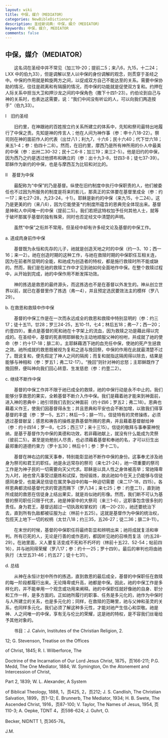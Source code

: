 ```yaml
---
layout: wiki
title: 中保，媒介（MEDIATOR）
categories: NewBibleDictionary
description: 圣经新词典: 中保，媒介（MEDIATOR）
keywords: 中保，媒介, MEDIATOR
comments: false
---
```


## 中保，媒介（MEDIATOR）

　　这名词在圣经中并不常见（加三19-20；提前二5；来八6，九15，十二24；LXX 中的伯九33），但是调解以至人以中保的身份调解的观念，则贯穿于圣经之中。中保的作用就是斡旋两方之间，以促成双方自己不能达至的关系。需要中保协助的情况，往往是疏离和有隔膜的情况，而中保的功能就是促使双方复和。约押在人际关系中担当大卫和押沙龙之间的中保角色（撒下十四1-23）。约伯论到自己与神的关系时，也表达这需要，说：“我们中间没有听讼的人，可以向我们两造按手”（伯九33）。

Ⅰ　旧约圣经

　　旧约里，在神跟祂的百姓按立约关系所建立的体系中，先知和祭司最特出地履行了中保之责。先知是神的传言人；他在人间为神作事（参：申十八18-22）。祭司则在神的面前作人的代表（出廿八1；利九7，十六6；民十六40；代下廿六18；来五1-4；参：伯四十二8）。然而，在旧约里，摩西乃是所有神所用的仆人中最美的中保（参：出卅二30-32；民十二6-8；加三19；来三2-5）。他是旧约的中保，因为西乃之约是透过他颁布和确立的（参：出十九3-8，廿四3-8；徒七37-39）。耶稣作为新约的中保，也是与摩西互为比较和对比的。

Ⅱ　基督为中保

　　最配称为“中保”的乃是基督。纵使在旧约制度中执行中保职责的人，他们被委任也不过因为所服务的制度是将来的影儿，那真正的实体要在基督里成全（参：约一17；来七27-28，九23-24，十1）。耶稣是新约的中保（来九15，十二24）。这乃是更美的约（来八6），因为它能使圣*约制度所蕴含的恩典完全体现出来。基督是神和人中间唯一的中保（提前二5）。我们若把这特权加予任何其他人士，就等于破坏那属乎基督的独有殊荣，同时也否定经文中清楚的声明。

　　虽然“中保”之衔并不常用，但圣经中却有许多经文论及基督的中保工作。

a. 道成肉身前作中保

　　基督既为永恒和先存的儿子，祂就是创造天地之时的中保（约一3、10；西一16；来一2）。祂在创造时期的这种工作，与祂在救赎时期的中保职任互相关连，因为在前者所显明的全能，和祂成为创造者的特权，都是施行救赎时所不能或缺的。然而，我们是在祂的救赎工作中才见到祂如何全面地作中保。在整个救赎过程中，从开始到完成，祂的中保作用不断发挥功效。

　　神的拣选是救恩的最终源头，而这拣选也不是在基督以外发生的。神从创立世界以前，就已在基督里作了拣选（弗一4），并且预定选民要效法主的模样（罗八29）。

b. 在救恩和救赎中作中保

　　基督的中保工作是在一次而永远成全的救恩和救赎中特别显明的（参：约三17；徒十五11，廿28；罗三24-25，五10-11，七4；林后五18；弗一7；西一20；约壹四9）。重点是基督的死和祂在十字架上的流血，因为救赎之功是藉此得以完成的。在圣经中，基督的死表明耶稣极为主动地顺服父神的吩咐，并成就了祂的使命（参：约十17-18；腓二8）。主耶稣藉洒下祂的血充任中保，使祂的死产生拯救之效。祂所成就的救恩既被视为复和之道与挽回祭，中保的作用在此就最清楚不过了。既说复和，便先假定了神人之间的隔阂；而复和就指这隔阂得以除去，结果是能够与神相和（参：罗五1；弗二12-17）。“挽回”则针对神的忿怒；主耶稣既作了挽回祭，便叫神向我们回心转意、生发慈悲（参：约壹二2）。

c. 继续不断作中保

　　基督的中保工作并不限于祂已成全的救赎，祂的中保行动是永不中止的。我们能够分享救恩的果实，全赖基督不断介入作中保。我们是藉着祂才能来到神面前，进入神的恩典中；祂引领我们去到父神面前（约十四6；罗五2；弗二18）。恩典也藉着义作王，使我们因基督得永生；并且恩典和平安也会不断加增，以致我们得享基督的丰盛（参：罗一5，五21；林后一5；腓一11）。信徒特有的灵修操练，必须透过基督献呈；感恩和祷告的操练是靠基督所赐的恩典，并且藉着基督献给神（参：约十四14；罗一8，七25；西三17；来十三15）。信徒的敬拜与事奉蒙神悦纳，是基于基督作为中保的美德和功效，若非藉祂献上，就没有什么能成为灵祭（彼前二5）。甚至是劝勉别人尽责，也必须藉着基督和奉祂的名，才可以衍生出最郑重的道德约束力（罗十五30；林后十1；参：罗十二1）。

　　基督在神右边的属天事奉，特别能彰显祂不断作中保的身份。这事奉尤涉及祂身为祭司和君王的职任。祂是永远常存的祭司（来七21-24），祂一项重要的祭司工作是为神子民的一切需要向天父代求。耶稣是以具人性之身体被高举；常祂降卑为人时，祂也曾凡事受过磨炼和试探，饱经锻炼，故此祂如今在天上仍能够与信徒感同身受，也能满足信徒在属灵争战中的每一种迫切需要（来二17-18，四15）。各样恩典都流经基督代求的管道而赐下（罗八34；来七25；参：约壹二1），直到祂所成就的救恩在信徒身上结出果实，就是肖似祂的形像。然而，我们断不可认为基督的祭司职任只限于代求，祂是神家中的大祭司（来三1-6），这职事包含很多别的责任。身为君王，基督远超过一切执政和掌权的（弗一20-23），祂还要统治下去，直到所有仇敌都被征服为止（林前十五25）。这就是基督作为中保的统治权，包揽天上地下一切的权柄（太廿八18；约三35，五26-27；徒二36；腓二9-11）。

　　在末世的时候，基督的中保职任将最终彰显和辨明出来；祂将成就复活和审判。所有已死的人，无论是行善的或作恶的，都因听见祂的召唤而复活（约五28-29）。在祂里面，义人要复活变成不死和不朽坏的（林前十五22、52-54；帖前四16），并与祂同得荣耀（罗八17；参：约十一25；罗十四9）。最后的审判也将由祂执行（太廿五31-46；约五27；徒十七31）。

d. 总结

　　从神在永恒计划中所作的拣选，直到救恩的最后成全，基督的中保职任在救赎的每一阶段都履行出来。无论降卑或升高，祂都是中保。因此，祂的中保工作是多样化的，并不能单用一个观念或功用来阐释。祂的中保职任就好像祂的自身、职分和工作一样，是多方面的。正如祂所履行的职事、任务是多元化的，祂作为中保时与人所建立的关系，也是多元化的；同样，在救赎的范畴里，祂与父神和圣灵的关系，也同样多元化。我们必须了解这种多元性，才能对祂产生信心和崇敬。祂是神、人之间唯一的中保，享有无与伦比的荣耀，这是祂的特权，是不容我们丝毫给予其他对象的。

　　书目：J. Calvin, Institutes of the Christian Religion, 2.

12; G. Stevenson, Treatise on the Offices

of Christ, 1845; R. I. Wilberforce, The

Doctrine of the Incarnation of Our Lord Jesus Christ, 1875，页166-211; P.G. Medd, The One Mediator, 1884; W. Symington, On the Atonement and Intercession of Christ,

Part 2, 1839; W. L. Alexander, A System

of Biblical Theology, 1888, 1，页425, 2，页212; J. S. Candlish, The Christian Salvation, 1899，页1-12; E. Brunnerb, The Mediator, 1934; H. B. Swete, The Ascended Christ, 1916，页87-100; V. Taylor, The Names of Jesus, 1954, 页110-3; A. Oepke, TDNT 4，页598-624; J. Guhrt, O.

Becker, NIDNTT 1, 页365-76。

J.M.








